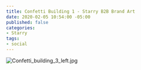 ```yaml
---
title: Confetti Building 1 - Starry B2B Brand Art
date: 2020-02-05 10:54:00 -05:00
published: false
categories:
- Starry
tags:
- social
---
```


![Confetti_building_3_left.jpg](/uploads/Confetti_building_3_left.jpg)